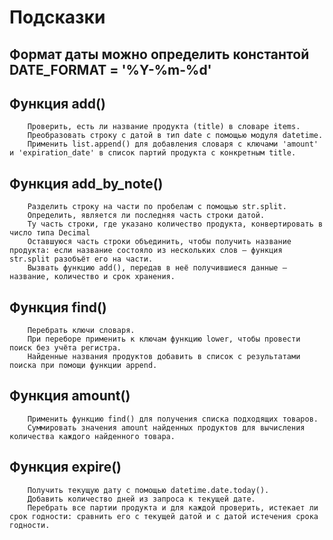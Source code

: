 # Подсказки

## Формат даты можно определить константой DATE_FORMAT = '%Y-%m-%d'

## Функция add()

        Проверить, есть ли название продукта (title) в словаре items.
        Преобразовать строку с датой в тип date с помощью модуля datetime.
        Применить list.append() для добавления словаря с ключами 'amount' и 'expiration_date' в список партий продукта с конкретным title.

## Функция add_by_note()

        Разделить строку на части по пробелам с помощью str.split.
        Определить, является ли последняя часть строки датой.
        Ту часть строки, где указано количество продукта, конвертировать в число типа Decimal
        Оставшуюся часть строки объединить, чтобы получить название продукта: если название состояло из нескольких слов — функция str.split разобъёт его на части.
        Вызвать функцию add(), передав в неё получившиеся данные — название, количество и срок хранения.

## Функция find()

        Перебрать ключи словаря.
        При переборе применить к ключам функцию lower, чтобы провести поиск без учёта регистра.
        Найденные названия продуктов добавить в список с результатами поиска при помощи функции append.

## Функция amount()

        Применить функцию find() для получения списка подходящих товаров.
        Суммировать значения amount найденных продуктов для вычисления количества каждого найденного товара.

## Функция expire()

        Получить текущую дату с помощью datetime.date.today().
        Добавить количество дней из запроса к текущей дате.
        Перебрать все партии продукта и для каждой проверить, истекает ли срок годности: сравнить его с текущей датой и с датой истечения срока годности.
